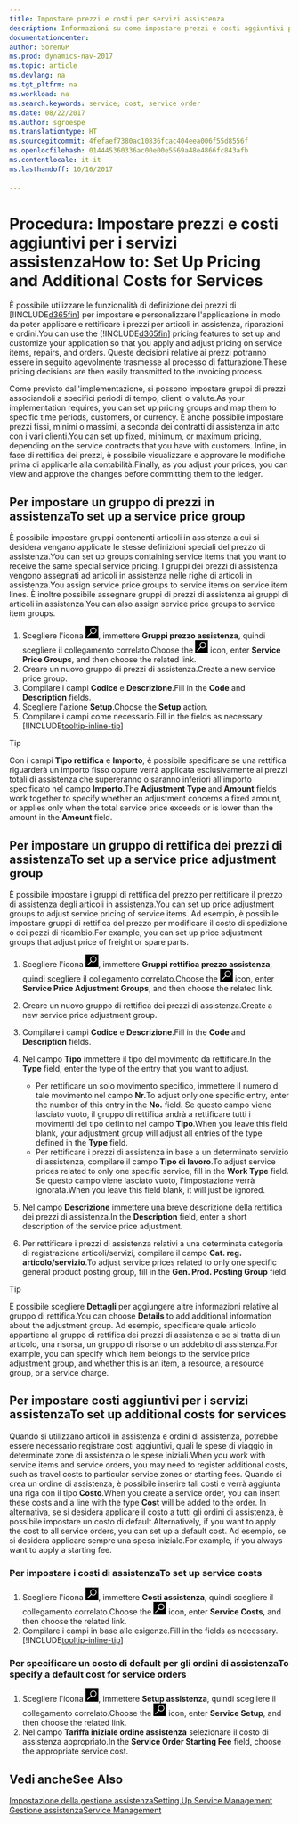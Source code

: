 ```yaml
---
title: Impostare prezzi e costi per servizi assistenza
description: Informazioni su come impostare prezzi e costi aggiuntivi per i servizi assistenza.
documentationcenter: 
author: SorenGP
ms.prod: dynamics-nav-2017
ms.topic: article
ms.devlang: na
ms.tgt_pltfrm: na
ms.workload: na
ms.search.keywords: service, cost, service order
ms.date: 08/22/2017
ms.author: sgroespe
ms.translationtype: HT
ms.sourcegitcommit: 4fefaef7380ac10836fcac404eea006f55d8556f
ms.openlocfilehash: 014445360336ac00e00e5569a48e4866fc843afb
ms.contentlocale: it-it
ms.lasthandoff: 10/16/2017

---
```


# <a name="how-to-set-up-pricing-and-additional-costs-for-services"></a><span data-ttu-id="c74d1-103">Procedura: Impostare prezzi e costi aggiuntivi per i servizi assistenza</span><span class="sxs-lookup"><span data-stu-id="c74d1-103">How to: Set Up Pricing and Additional Costs for Services</span></span>
<span data-ttu-id="c74d1-104">È possibile utilizzare le funzionalità di definizione dei prezzi di [!INCLUDE[d365fin](includes/d365fin_md.md)] per impostare e personalizzare l'applicazione in modo da poter applicare e rettificare i prezzi per articoli in assistenza, riparazioni e ordini.</span><span class="sxs-lookup"><span data-stu-id="c74d1-104">You can use the [!INCLUDE[d365fin](includes/d365fin_md.md)] pricing features to set up and customize your application so that you apply and adjust pricing on service items, repairs, and orders.</span></span> <span data-ttu-id="c74d1-105">Queste decisioni relative ai prezzi potranno essere in seguito agevolmente trasmesse al processo di fatturazione.</span><span class="sxs-lookup"><span data-stu-id="c74d1-105">These pricing decisions are then easily transmitted to the invoicing process.</span></span>  
  
<span data-ttu-id="c74d1-106">Come previsto dall'implementazione, si possono impostare gruppi di prezzi associandoli a specifici periodi di tempo, clienti o valute.</span><span class="sxs-lookup"><span data-stu-id="c74d1-106">As your implementation requires, you can set up pricing groups and map them to specific time periods, customers, or currency.</span></span> <span data-ttu-id="c74d1-107">È anche possibile impostare prezzi fissi, minimi o massimi, a seconda dei contratti di assistenza in atto con i vari clienti.</span><span class="sxs-lookup"><span data-stu-id="c74d1-107">You can set up fixed, minimum, or maximum pricing, depending on the service contracts that you have with customers.</span></span> <span data-ttu-id="c74d1-108">Infine, in fase di rettifica dei prezzi, è possibile visualizzare e approvare le modifiche prima di applicarle alla contabilità.</span><span class="sxs-lookup"><span data-stu-id="c74d1-108">Finally, as you adjust your prices, you can view and approve the changes before committing them to the ledger.</span></span>  

## <a name="to-set-up-a-service-price-group"></a><span data-ttu-id="c74d1-109">Per impostare un gruppo di prezzi in assistenza</span><span class="sxs-lookup"><span data-stu-id="c74d1-109">To set up a service price group</span></span>
<span data-ttu-id="c74d1-110">È possibile impostare gruppi contenenti articoli in assistenza a cui si desidera vengano applicate le stesse definizioni speciali del prezzo di assistenza.</span><span class="sxs-lookup"><span data-stu-id="c74d1-110">You can set up groups containing service items that you want to receive the same special service pricing.</span></span> <span data-ttu-id="c74d1-111">I gruppi dei prezzi di assistenza vengono assegnati ad articoli in assistenza nelle righe di articoli in assistenza.</span><span class="sxs-lookup"><span data-stu-id="c74d1-111">You assign service price groups to service items on service item lines.</span></span> <span data-ttu-id="c74d1-112">È inoltre possibile assegnare gruppi di prezzi di assistenza ai gruppi di articoli in assistenza.</span><span class="sxs-lookup"><span data-stu-id="c74d1-112">You can also assign service price groups to service item groups.</span></span>  

1. <span data-ttu-id="c74d1-113">Scegliere l'icona ![Cerca pagina o report](media/ui-search/search_small.png "icona Cerca pagina o report"), immettere **Gruppi prezzo assistenza**, quindi scegliere il collegamento correlato.</span><span class="sxs-lookup"><span data-stu-id="c74d1-113">Choose the ![Search for Page or Report](media/ui-search/search_small.png "Search for Page or Report icon") icon, enter **Service Price Groups**, and then choose the related link.</span></span>  
2. <span data-ttu-id="c74d1-114">Creare un nuovo gruppo di prezzi di assistenza.</span><span class="sxs-lookup"><span data-stu-id="c74d1-114">Create a new service price group.</span></span>  
3. <span data-ttu-id="c74d1-115">Compilare i campi **Codice** e **Descrizione**.</span><span class="sxs-lookup"><span data-stu-id="c74d1-115">Fill in the **Code** and **Description** fields.</span></span>  
4. <span data-ttu-id="c74d1-116">Scegliere l'azione **Setup**.</span><span class="sxs-lookup"><span data-stu-id="c74d1-116">Choose the **Setup** action.</span></span>  
2. <span data-ttu-id="c74d1-117">Compilare i campi come necessario.</span><span class="sxs-lookup"><span data-stu-id="c74d1-117">Fill in the fields as necessary.</span></span> [!INCLUDE[tooltip-inline-tip](includes/tooltip-inline-tip_md.md)]  

 > [!Tip]
 > <span data-ttu-id="c74d1-118">Con i campi **Tipo rettifica** e **Importo**, è possibile specificare se una rettifica riguarderà un importo fisso oppure verrà applicata esclusivamente ai prezzi totali di assistenza che supereranno o saranno inferiori all'importo specificato nel campo **Importo**.</span><span class="sxs-lookup"><span data-stu-id="c74d1-118">The **Adjustment Type** and **Amount** fields work together to specify whether an adjustment concerns a fixed amount, or applies only when the total service price exceeds or is lower than the amount in the **Amount** field.</span></span>  

## <a name="to-set-up-a-service-price-adjustment-group"></a><span data-ttu-id="c74d1-119">Per impostare un gruppo di rettifica dei prezzi di assistenza</span><span class="sxs-lookup"><span data-stu-id="c74d1-119">To set up a service price adjustment group</span></span>  
<span data-ttu-id="c74d1-120">È possibile impostare i gruppi di rettifica del prezzo per rettificare il prezzo di assistenza degli articoli in assistenza.</span><span class="sxs-lookup"><span data-stu-id="c74d1-120">You can set up price adjustment groups to adjust service pricing of service items.</span></span> <span data-ttu-id="c74d1-121">Ad esempio, è possibile impostare gruppi di rettifica del prezzo per modificare il costo di spedizione o dei pezzi di ricambio.</span><span class="sxs-lookup"><span data-stu-id="c74d1-121">For example, you can set up price adjustment groups that adjust price of freight or spare parts.</span></span>  
  
1. <span data-ttu-id="c74d1-122">Scegliere l'icona ![Cerca pagina o report](media/ui-search/search_small.png "icona Cerca pagina o report"), immettere **Gruppi rettifica prezzo assistenza**, quindi scegliere il collegamento correlato.</span><span class="sxs-lookup"><span data-stu-id="c74d1-122">Choose the ![Search for Page or Report](media/ui-search/search_small.png "Search for Page or Report icon") icon, enter **Service Price Adjustment Groups**, and then choose the related link.</span></span>  
2. <span data-ttu-id="c74d1-123">Creare un nuovo gruppo di rettifica dei prezzi di assistenza.</span><span class="sxs-lookup"><span data-stu-id="c74d1-123">Create a new service price adjustment group.</span></span>  
3. <span data-ttu-id="c74d1-124">Compilare i campi **Codice** e **Descrizione**.</span><span class="sxs-lookup"><span data-stu-id="c74d1-124">Fill in the **Code** and **Description** fields.</span></span>  
4. <span data-ttu-id="c74d1-125">Nel campo **Tipo** immettere il tipo del movimento da rettificare.</span><span class="sxs-lookup"><span data-stu-id="c74d1-125">In the **Type** field, enter the type of the entry that you want to adjust.</span></span>  
  
    * <span data-ttu-id="c74d1-126">Per rettificare un solo movimento specifico, immettere il numero di tale movimento nel campo **Nr.**</span><span class="sxs-lookup"><span data-stu-id="c74d1-126">To adjust only one specific entry, enter the number of this entry in the **No.**</span></span> <span data-ttu-id="c74d1-127"> </span><span class="sxs-lookup"><span data-stu-id="c74d1-127">field.</span></span> <span data-ttu-id="c74d1-128">Se questo campo viene lasciato vuoto, il gruppo di rettifica andrà a rettificare tutti i movimenti del tipo definito nel campo **Tipo**.</span><span class="sxs-lookup"><span data-stu-id="c74d1-128">When you leave this field blank, your adjustment group will adjust all entries of the type defined in the **Type** field.</span></span>  
    * <span data-ttu-id="c74d1-129">Per rettificare i prezzi di assistenza in base a un determinato servizio di assistenza, compilare il campo **Tipo di lavoro**.</span><span class="sxs-lookup"><span data-stu-id="c74d1-129">To adjust service prices related to only one specific service, fill in the **Work Type** field.</span></span> <span data-ttu-id="c74d1-130">Se questo campo viene lasciato vuoto, l'impostazione verrà ignorata.</span><span class="sxs-lookup"><span data-stu-id="c74d1-130">When you leave this field blank, it will just be ignored.</span></span>  
  
5. <span data-ttu-id="c74d1-131">Nel campo **Descrizione** immettere una breve descrizione della rettifica dei prezzi di assistenza.</span><span class="sxs-lookup"><span data-stu-id="c74d1-131">In the **Description** field, enter a short description of the service price adjustment.</span></span>  
6. <span data-ttu-id="c74d1-132">Per rettificare i prezzi di assistenza relativi a una determinata categoria di registrazione articoli/servizi, compilare il campo **Cat. reg. articolo/servizio**.</span><span class="sxs-lookup"><span data-stu-id="c74d1-132">To adjust service prices related to only one specific general product posting group, fill in the **Gen. Prod. Posting Group** field.</span></span>

> [!Tip]
> <span data-ttu-id="c74d1-133">È possibile scegliere **Dettagli** per aggiungere altre informazioni relative al gruppo di rettifica.</span><span class="sxs-lookup"><span data-stu-id="c74d1-133">You can choose **Details** to add additional information about the adjustment group.</span></span> <span data-ttu-id="c74d1-134">Ad esempio, specificare quale articolo appartiene al gruppo di rettifica dei prezzi di assistenza e se si tratta di un articolo, una risorsa, un gruppo di risorse o un addebito di assistenza.</span><span class="sxs-lookup"><span data-stu-id="c74d1-134">For example, you can specify which item belongs to the service price adjustment group, and whether this is an item, a resource, a resource group, or a service charge.</span></span>  

## <a name="to-set-up-additional-costs-for-services"></a><span data-ttu-id="c74d1-135">Per impostare costi aggiuntivi per i servizi assistenza</span><span class="sxs-lookup"><span data-stu-id="c74d1-135">To set up additional costs for services</span></span>
<span data-ttu-id="c74d1-136">Quando si utilizzano articoli in assistenza e ordini di assistenza, potrebbe essere necessario registrare costi aggiuntivi, quali le spese di viaggio in determinate zone di assistenza o le spese iniziali.</span><span class="sxs-lookup"><span data-stu-id="c74d1-136">When you work with service items and service orders, you may need to register additional costs, such as travel costs to particular service zones or starting fees.</span></span> <span data-ttu-id="c74d1-137">Quando si crea un ordine di assistenza, è possibile inserire tali costi e verrà aggiunta una riga con il tipo **Costo**.</span><span class="sxs-lookup"><span data-stu-id="c74d1-137">When you create a service order, you can insert these costs and a line with the type **Cost** will be added to the order.</span></span> <span data-ttu-id="c74d1-138">In alternativa, se si desidera applicare il costo a tutti gli ordini di assistenza, è possibile impostare un costo di default.</span><span class="sxs-lookup"><span data-stu-id="c74d1-138">Alternatively, if you want to apply the cost to all service orders, you can set up a default cost.</span></span> <span data-ttu-id="c74d1-139">Ad esempio, se si desidera applicare sempre una spesa iniziale.</span><span class="sxs-lookup"><span data-stu-id="c74d1-139">For example, if you always want to apply a starting fee.</span></span>
  
### <a name="to-set-up-service-costs"></a><span data-ttu-id="c74d1-140">Per impostare i costi di assistenza</span><span class="sxs-lookup"><span data-stu-id="c74d1-140">To set up service costs</span></span>
1. <span data-ttu-id="c74d1-141">Scegliere l'icona ![Cerca pagina o report](media/ui-search/search_small.png "icona Cerca pagina o report"), immettere **Costi assistenza**, quindi scegliere il collegamento correlato.</span><span class="sxs-lookup"><span data-stu-id="c74d1-141">Choose the ![Search for Page or Report](media/ui-search/search_small.png "Search for Page or Report icon") icon, enter **Service Costs**, and then choose the related link.</span></span> 
2. <span data-ttu-id="c74d1-142">Compilare i campi in base alle esigenze.</span><span class="sxs-lookup"><span data-stu-id="c74d1-142">Fill in the fields as necessary.</span></span> [!INCLUDE[tooltip-inline-tip](includes/tooltip-inline-tip_md.md)]  

### <a name="to-specify-a-default-cost-for-service-orders"></a><span data-ttu-id="c74d1-143">Per specificare un costo di default per gli ordini di assistenza</span><span class="sxs-lookup"><span data-stu-id="c74d1-143">To specify a default cost for service orders</span></span>
1. <span data-ttu-id="c74d1-144">Scegliere l'icona ![Cerca pagina o report](media/ui-search/search_small.png "icona Cerca pagina o report"), immettere **Setup assistenza**, quindi scegliere il collegamento correlato.</span><span class="sxs-lookup"><span data-stu-id="c74d1-144">Choose the ![Search for Page or Report](media/ui-search/search_small.png "Search for Page or Report icon") icon, enter **Service Setup**, and then choose the related link.</span></span> 
2. <span data-ttu-id="c74d1-145">Nel campo **Tariffa iniziale ordine assistenza** selezionare il costo di assistenza appropriato.</span><span class="sxs-lookup"><span data-stu-id="c74d1-145">In the **Service Order Starting Fee** field, choose the appropriate service cost.</span></span>

## <a name="see-also"></a><span data-ttu-id="c74d1-146">Vedi anche</span><span class="sxs-lookup"><span data-stu-id="c74d1-146">See Also</span></span>
[<span data-ttu-id="c74d1-147">Impostazione della gestione assistenza</span><span class="sxs-lookup"><span data-stu-id="c74d1-147">Setting Up Service Management</span></span>](service-setup-service.md)  
[<span data-ttu-id="c74d1-148">Gestione assistenza</span><span class="sxs-lookup"><span data-stu-id="c74d1-148">Service Management</span></span>](service-service.md)  

